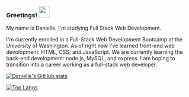 
### Greetings! <img src="https://raw.githubusercontent.com/MartinHeinz/MartinHeinz/master/wave.gif" width="30px">


My name is Danielle, I'm studying Full Stack Web Development. 

I'm currently enrolled in a Full-Stack Web Development Bootcamp at the University of Washington. As of right now I've learned front-end web devolopment: HTML, CSS, and JavaScript. We are currently learning the back-end development: node.js, MySQL, and express. I am hoping to transition into a career working as a full-stack web developer. 

[![Danielle's GitHub stats](https://github-readme-stats.vercel.app/api?username=dorley1993&show_icons=true&theme=radical)](https://github.com/dorley1993/github-readme-stats)

[![Top Langs](https://github-readme-stats.vercel.app/api/top-langs/?username=dorley1993&show_icons=true&theme=radical)](https://github.com/anuraghazra/github-readme-stats)

